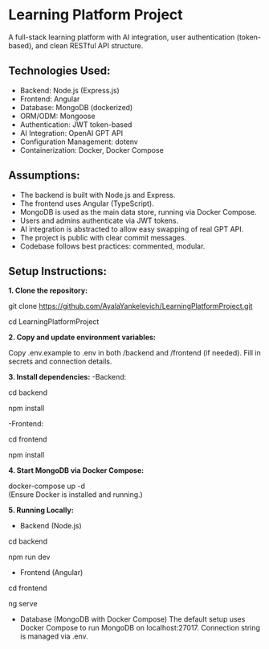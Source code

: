 # Learning Platform Project
A full-stack learning platform with AI integration, user authentication (token-based), and clean RESTful API structure.
## Technologies Used:
- Backend: Node.js (Express.js)
- Frontend: Angular
- Database: MongoDB (dockerized)
- ORM/ODM: Mongoose
- Authentication: JWT token-based
- AI Integration: OpenAI GPT API
- Configuration Management: dotenv
- Containerization: Docker, Docker Compose

## Assumptions:
- The backend is built with Node.js and Express.
- The frontend uses Angular (TypeScript).
- MongoDB is used as the main data store, running via Docker Compose.
- Users and admins authenticate via JWT tokens.
- AI integration is abstracted to allow easy swapping of real GPT API.
- The project is public with clear commit messages.
- Codebase follows best practices: commented, modular.

## Setup Instructions:
**1. Clone the repository:**

git clone https://github.com/AyalaYankelevich/LearningPlatformProject.git

cd LearningPlatformProject

**2. Copy and update environment variables:**

Copy .env.example to .env in both /backend and /frontend (if needed).
Fill in secrets and connection details.

**3. Install dependencies:**
-Backend:

cd backend

npm install

-Frontend:

cd frontend

npm install

**4. Start MongoDB via Docker Compose:**

docker-compose up -d   
(Ensure Docker is installed and running.)

**5. Running Locally:**
- Backend (Node.js)

cd backend

npm run dev
- Frontend (Angular)

cd frontend

ng serve
- Database (MongoDB with Docker Compose)
The default setup uses Docker Compose to run MongoDB on localhost:27017.
Connection string is managed via .env.
